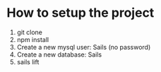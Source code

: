 How to setup the project
==

1. git clone
2. npm install
3. Create a new mysql user: Sails (no password)
4. Create a new database: Sails
5. sails lift